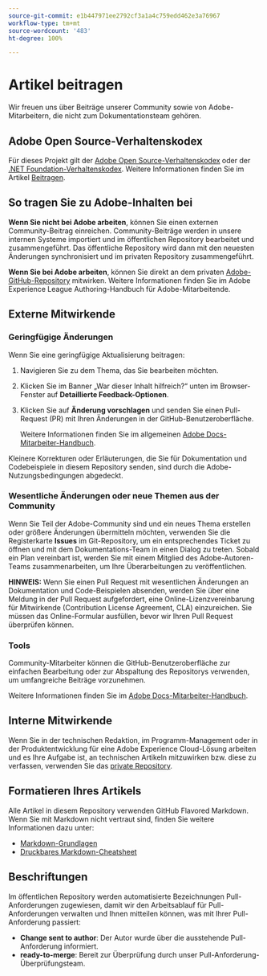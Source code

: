 ```yaml
---
source-git-commit: e1b447971ee2792cf3a1a4c759edd462e3a76967
workflow-type: tm+mt
source-wordcount: '483'
ht-degree: 100%

---
```

# Artikel beitragen

Wir freuen uns über Beiträge unserer Community sowie von Adobe-Mitarbeitern, die nicht zum Dokumentationsteam gehören.

## Adobe Open Source-Verhaltenskodex

Für dieses Projekt gilt der [Adobe Open Source-Verhaltenskodex](code-of-conduct.md) oder der [.NET Foundation-Verhaltenskodex](https://dotnetfoundation.org/code-of-conduct). Weitere Informationen finden Sie im Artikel [Beitragen](contributing.md).

## So tragen Sie zu Adobe-Inhalten bei

**Wenn Sie nicht bei Adobe arbeiten**, können Sie einen externen Community-Beitrag einreichen. Community-Beiträge werden in unsere internen Systeme importiert und im öffentlichen Repository bearbeitet und zusammengeführt. Das öffentliche Repository wird dann mit den neuesten Änderungen synchronisiert und im privaten Repository zusammengeführt.

**Wenn Sie bei Adobe arbeiten**, können Sie direkt an dem privaten [Adobe-GitHub-Repository](https://git.corp.adobe.com/AdobeDocs/) mitwirken. Weitere Informationen finden Sie im Adobe Experience League Authoring-Handbuch für Adobe-Mitarbeitende.

## Externe Mitwirkende

### Geringfügige Änderungen

Wenn Sie eine geringfügige Aktualisierung beitragen:

1. Navigieren Sie zu dem Thema, das Sie bearbeiten möchten.
1. Klicken Sie im Banner „War dieser Inhalt hilfreich?“ unten im Browser-Fenster auf **Detaillierte Feedback-Optionen**.
1. Klicken Sie auf **Änderung vorschlagen** und senden Sie einen Pull-Request (PR) mit Ihren Änderungen in der GitHub-Benutzeroberfläche.

   Weitere Informationen finden Sie im allgemeinen [Adobe Docs-Mitarbeiter-Handbuch](https://experienceleague.adobe.com/docs/contributor/contributor-guide/introduction.html?lang=de).

Kleinere Korrekturen oder Erläuterungen, die Sie für Dokumentation und Codebeispiele in diesem Repository senden, sind durch die Adobe-Nutzungsbedingungen abgedeckt.

### Wesentliche Änderungen oder neue Themen aus der Community

Wenn Sie Teil der Adobe-Community sind und ein neues Thema erstellen oder größere Änderungen übermitteln möchten, verwenden Sie die Registerkarte **Issues** im Git-Repository, um ein entsprechendes Ticket zu öffnen und mit dem Dokumentations-Team in einen Dialog zu treten. Sobald ein Plan vereinbart ist, werden Sie mit einem Mitglied des Adobe-Autoren-Teams zusammenarbeiten, um Ihre Überarbeitungen zu veröffentlichen.

**HINWEIS:** Wenn Sie einen Pull Request mit wesentlichen Änderungen an Dokumentation und Code-Beispielen absenden, werden Sie über eine Meldung in der Pull Request aufgefordert, eine Online-Lizenzvereinbarung für Mitwirkende (Contribution License Agreement, CLA) einzureichen. Sie müssen das Online-Formular ausfüllen, bevor wir Ihren Pull Request überprüfen können.

### Tools

Community-Mitarbeiter können die GitHub-Benutzeroberfläche zur einfachen Bearbeitung oder zur Abspaltung des Repositorys verwenden, um umfangreiche Beiträge vorzunehmen.

Weitere Informationen finden Sie im [Adobe Docs-Mitarbeiter-Handbuch](https://experienceleague.adobe.com/docs/contributor/contributor-guide/introduction.html?lang=de).

## Interne Mitwirkende

Wenn Sie in der technischen Redaktion, im Programm-Management oder in der Produktentwicklung für eine Adobe Experience Cloud-Lösung arbeiten und es Ihre Aufgabe ist, an technischen Artikeln mitzuwirken bzw. diese zu verfassen, verwenden Sie das [private Repository](https://git.corp.adobe.com/AdobeDocs). 

## Formatieren Ihres Artikels

Alle Artikel in diesem Repository verwenden GitHub Flavored Markdown. Wenn Sie mit Markdown nicht vertraut sind, finden Sie weitere Informationen dazu unter:

* [Markdown-Grundlagen](https://help.github.com/articles/getting-started-with-writing-and-formatting-on-github/)
* [Druckbares Markdown-Cheatsheet](https://guides.github.com/pdfs/markdown-cheatsheet-online.pdf)

## Beschriftungen

Im öffentlichen Repository werden automatisierte Bezeichnungen Pull-Anforderungen zugewiesen, damit wir den Arbeitsablauf für Pull-Anforderungen verwalten und Ihnen mitteilen können, was mit Ihrer Pull-Anforderung passiert:

* **Change sent to author**: Der Autor wurde über die ausstehende Pull-Anforderung informiert.
* **ready-to-merge**: Bereit zur Überprüfung durch unser Pull-Anforderung-Überprüfungsteam.
